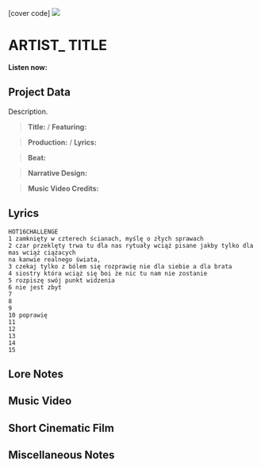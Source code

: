 [cover code] ![](57175019_319474918741616_8502199518755923887_n.jpg)

# ARTIST_ TITLE

**Listen now:** 

## Project Data

Description.

> **Title:**  / **Featuring:** 

> **Production:**  / **Lyrics:** 

> **Beat:**

> **Narrative Design:**

> **Music Video Credits:**


## Lyrics

```
HOT16CHALLENGE
1 zamknięty w czterech ścianach, myślę o złych sprawach 
2 czar przeklęty trwa tu dla nas rytuały wciąż pisane jakby tylko dla mas wciąż ciążacych
na kanwie realnego świata, 
3 czekaj tylko z bólem się rozprawię nie dla siebie a dla brata
4 siostry która wciąż się boi że nic tu nam nie zostanie
5 rozpiszę swój punkt widzenia
6 nie jest zbyt 
7
8
9
10 poprawię
11
12
13
14
15

```

## Lore Notes

## Music Video

## Short Cinematic Film

## Miscellaneous Notes

